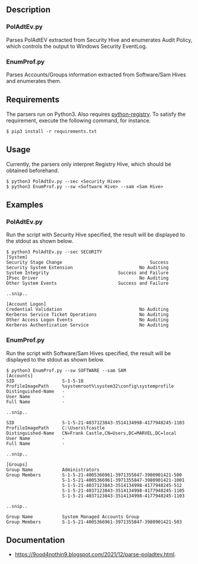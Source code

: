## Description

### PolAdtEv.py

Parses PolAdtEV extracted from Security Hive and enumerates Audit Policy, which controls the output to Windows Security EventLog.

### EnumProf.py

Parses Accounts/Groups information extracted from Software/Sam Hives and enumerates them.


## Requirements

The parsers run on Python3. Also requires [python-registry](https://github.com/williballenthin/python-registry). To satisfy the requirement, execute the following command, for instance.

```
$ pip3 install -r requirements.txt
```

## Usage

Currently, the parsers only interpret Registry Hive, which should be obtained beforehand.

```
$ python3 PolAdtEv.py --sec <Security Hive>
$ python3 EnumProf.py --sw <Software Hive> --sam <Sam Hive>
```

## Examples


### PolAdtEv.py

Run the script with Security Hive specified, the result will be displayed to the stdout as shown below.

```
$ python3 PolAdtEv.py --sec SECURITY
[System]
Security Stage Change                                 Success
Security System Extension                         No Auditing
System Integrity                          Success and Failure
IPsec Driver                                      No Auditing
Other System Events                       Success and Failure

..snip..

[Account Logon]
Credential Validation                             No Auditing
Kerberos Service Ticket Operations                No Auditing
Other Access Logon Events                         No Auditing
Kerberos Authentication Service                   No Auditing
```


### EnumProf.py

Run the script with Software/Sam Hives specified, the result will be displayed to the stdout as shown below.

```
$ python3 EnumProf.py --sw SOFTWARE --sam SAM
[Accounts]
SID                  S-1-5-18
ProfileImagePath     %systemroot%\system32\config\systemprofile
Distinguished-Name   -
User Name            -
Full Name            -

..snip..

SID                  S-1-5-21-4037123843-3514134998-4177948245-1103
ProfileImagePath     C:\Users\fcastle
Distinguished-Name   CN=Frank Castle,CN=Users,DC=MARVEL,DC=local
User Name            -
Full Name            -

..snip..

[Groups]
Group Name           Administrators
Group Members        S-1-5-21-4005366961-3971355847-3980901421-500
                     S-1-5-21-4005366961-3971355847-3980901421-1001
                     S-1-5-21-4037123843-3514134998-4177948245-512
                     S-1-5-21-4037123843-3514134998-4177948245-1105
                     S-1-5-21-4037123843-3514134998-4177948245-1103

..snip..

Group Name           System Managed Accounts Group
Group Members        S-1-5-21-4005366961-3971355847-3980901421-503
```

## Documentation

- https://9ood4nothin9.blogspot.com/2021/12/parse-poladtev.html.
